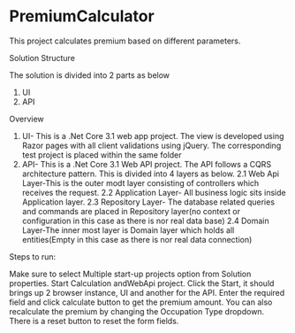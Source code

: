 # PremiumCalculator
This project calculates premium based on different parameters. 

Solution Structure

The solution is divided into 2 parts as below
1. UI
2. API

Overview
1. UI- This is a .Net Core 3.1 web app project. The view is developed using Razor pages with all client validations using jQuery. The corresponding test project is placed within the same folder
2. API- This is a .Net Core 3.1 Web API project. The API follows a CQRS architecture pattern. This is divided into 4 layers as below.
  2.1 Web Api Layer-This is the outer modt layer consisting of controllers which receives the request.
  2.2 Application Layer- All business logic sits inside Application layer.
  2.3 Repository Layer-  The database related queries and commands are placed in Repository layer(no context or configuration in this case as there is nor real data base)
  2.4 Domain Layer-The inner most layer is Domain layer which holds all entities(Empty in this case as there is nor real data connection)

Steps to run:

Make sure to select Multiple start-up projects option from Solution properties. Start Calculation andWebApi project.
Click the Start, it should brings up 2 browser instance, UI and another for the API.
Enter the required field and click calculate button to get the premium amount. You can also recalculate the premium by changing the Occupation Type dropdown.
There is a reset button to reset the form fields. 
